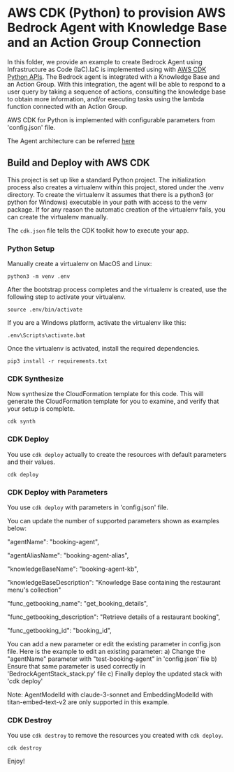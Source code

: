 
# AWS CDK (Python) to provision AWS Bedrock Agent with Knowledge Base and an Action Group Connection

In this folder, we provide an example to create Bedrock Agent using Infrastructure as Code (IaC).IaC is implemented using with [AWS CDK Python APIs](https://docs.aws.amazon.com/cdk/api/v2/python/aws_cdk.aws_bedrock.html). The Bedrock agent is integrated with a Knowledge Base and an Action Group. With this integration, the agent will be able to respond to a user query by taking a sequence of actions, consulting the knowledge base to obtain more information, and/or executing tasks using the lambda function connected with an Action Group. 

AWS CDK for Python is implemented with configurable parameters from 'config.json' file. 

The Agent architecture can be referred [here](https://github.com/aws-samples/amazon-bedrock-samples/tree/main/agents-and-function-calling/bedrock-agents/features-examples/05-create-agent-with-knowledge-base-and-action-group)


## Build and Deploy with AWS CDK 

This project is set up like a standard Python project. The initialization process also creates a virtualenv within this project, stored under the .venv directory. To create the virtualenv it assumes that there is a python3 (or python for Windows) executable in your path with access to the venv package. If for any reason the automatic creation of the virtualenv fails, you can create the virtualenv manually.

The `cdk.json` file tells the CDK toolkit how to execute your app.

### Python Setup

Manually create a virtualenv on MacOS and Linux:

```
python3 -m venv .env
```

After the bootstrap process completes and the virtualenv is created, use the following step to activate your virtualenv.

```
source .env/bin/activate
```

If you are a Windows platform, activate the virtualenv like this:

```
.env\Scripts\activate.bat
```

Once the virtualenv is activated, install the required dependencies.

```
pip3 install -r requirements.txt
```
### CDK Synthesize

Now synthesize the CloudFormation template for this code. This will generate the CloudFormation template for you to examine, and verify that your setup is complete.

```
cdk synth
```

### CDK Deploy

You use `cdk deploy` actually to create the resources with default parameters and their values.

```
cdk deploy
```

### CDK Deploy with Parameters 

You use `cdk deploy` with parameters in 'config.json' file. 

You can update the number of supported parameters shown as examples below:

  "agentName": "booking-agent",

  "agentAliasName": "booking-agent-alias", 
  
  "knowledgeBaseName": "booking-agent-kb",

  "knowledgeBaseDescription": "Knowledge Base containing the restaurant menu's collection"
  
  "func_getbooking_name": "get_booking_details",
  
  "func_getbooking_description": "Retrieve details of a restaurant booking",
  
  "func_getbooking_id": "booking_id",

 You can add a new parameter or edit the existing parameter in config.json file. Here is the example to edit an existing parameter:
      a) Change the "agentName" parameter with "test-booking-agent" in 'config.json' file 
      b) Ensure that same parameter is used correctly in 'BedrockAgentStack_stack.py' file 
      c) Finally deploy the updated stack with 'cdk deploy'   

Note: AgentModelId with claude-3-sonnet and EmbeddingModelId with titan-embed-text-v2 are only supported in this example.

### CDK Destroy

You use `cdk destroy` to remove the resources you created with `cdk deploy`.

```
cdk destroy
```

Enjoy!
